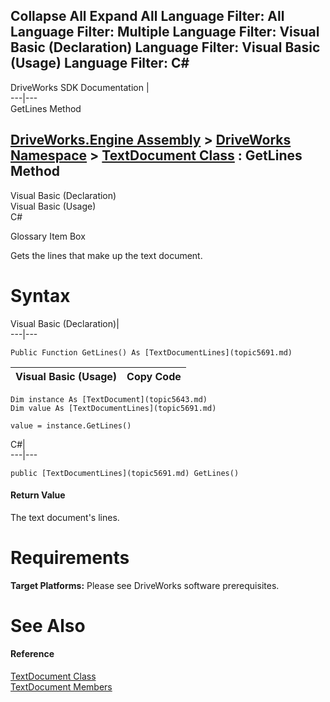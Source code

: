 Collapse All Expand All Language Filter: All  Language Filter: Multiple  Language Filter: Visual Basic (Declaration) Language Filter: Visual Basic (Usage) Language Filter: C#  
---  
DriveWorks SDK Documentation  |   
---|---  
GetLines Method   
  
[DriveWorks.Engine Assembly](topic2156.md) > [DriveWorks Namespace](topic2159.md) > [TextDocument Class](topic5643.md) : GetLines Method  
---  
  
Visual Basic (Declaration)    
Visual Basic (Usage)    
C# 

Glossary Item Box

Gets the lines that make up the text document. 

# Syntax

Visual Basic (Declaration)|   
---|---  
      
    
    Public Function GetLines() As [TextDocumentLines](topic5691.md)  
  
Visual Basic (Usage)| Copy Code  
---|---  
      
    
    Dim instance As [TextDocument](topic5643.md)
    Dim value As [TextDocumentLines](topic5691.md)
     
    value = instance.GetLines()  
  
C#|   
---|---  
      
    
    public [TextDocumentLines](topic5691.md) GetLines()  
  
#### Return Value

The text document's lines.

# Requirements

**Target Platforms:** Please see DriveWorks software prerequisites.

# See Also

#### Reference

[TextDocument Class](topic5643.md)   
[TextDocument Members](topic5644.md)


